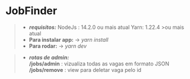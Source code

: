 # JobFinder

 > - ***requisitos:***
   > NodeJs : 14.2.0 ou mais atual
   > Yarn: 1.22.4 >ou mais atual
>  - **Para instalar app:**
>   -> *yarn install*
> - **Para rodar:**
>   -> *yarn dev*

> - ***rotas de admin:***<br>
> **/jobs/admin** : vizualiza todas as vagas em formato JSON<br>
> **/jobs/remove** : view para deletar vaga pelo id
